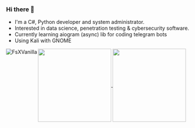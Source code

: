 ### Hi there 👋
- I'm a C#, Python developer and system administrator.
- Interested in data science, penetration testing & cybersecurity software.
- Currently learning aiogram (async) lib for coding telegram bots
- Using Kali with GNOME

<a href="https://github.com/anuraghazra/github-readme-stats">
  <img height=200 align="center" src="https://github-readme-stats.vercel.app/api?username=FsXVanilla&show_icons=true&theme=transparent" />
</a>
<a href="https://github.com/anuraghazra/convoychat">
  <img height=200 align="center" src="https://github-readme-stats.vercel.app/api/top-langs?username=FsXVanilla&layout=compact&langs_count=8&card_width=320" />
</a>

  <img align="left" src="https://komarev.com/ghpvc/?username=itbeard&label=Profile%20Views%20&color=AC1F21&style=flat-square" alt="FsXVanilla"/>
<!--
- 🔭 I’m currently working on ...
- 🌱 I’m currently learning ...
- 👯 I’m looking to collaborate on ...
- 🤔 I’m looking for help with ...
- 💬 Ask me about ...
- 📫 How to reach me: ...
- 😄 Pronouns: ...
- ⚡ Fun fact: ...
-->
